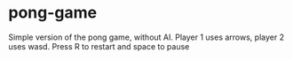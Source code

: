 # pong-game
Simple version of the pong game, without AI. Player 1 uses arrows, player 2 uses wasd. Press R to restart and space to pause
